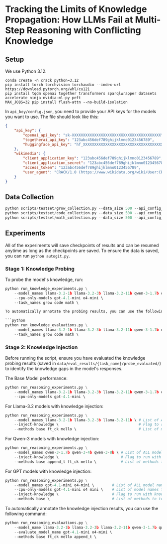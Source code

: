# Tracking the Limits of Knowledge Propagation: How LLMs Fail at Multi-Step Reasoning with Conflicting Knowledge

## Setup

We use Python 3.12.

```
conda create -n crack python=3.12
pip install torch torchvision torchaudio --index-url https://download.pytorch.org/whl/cu121
pip install tqdm openai together transformers sparqlwrapper datasets accelerate ninja nvidia-ml-py peft
MAX_JOBS=32 pip install flash-attn --no-build-isolation
```

In `api_key/config.json`, you need to provide your API keys for the models you want to use. The file should look like this:

```json
{
    "api_key": {
        "openai_api_key": "sk-XXXXXXXXXXXXXXXXXXXXXXXXXXXXXXXXXXXXXXXX",
        "togetherai_api_key": "123abc456def789ghijklmno0123456789",
        "huggingface_api_key": "hf_XXXXXXXXXXXXXXXXXXXXXXXXXXXXXXXXXXXXXXXX"
    },
    "wikimedia": {
        "client_application_key": "123abc456def789ghijklmno0123456789",
        "client_application_secret": "123abc456def789ghijklmno0123456789",
        "access_token": "123abc456def789ghijklmno0123456789",
        "user_agent": "CRACK/1.0 (https://www.wikidata.org/wiki/User:CRACK)"
    }
}
```

## Data Collection

```python
python scripts/testset/grow_collection.py --data_size 500 --api_config_file ./api_key/config.json
python scripts/testset/code_collection.py --data_size 500 --api_config_file ./api_key/config.json
python scripts/testset/math_collection.py --data_size 500 --api_config_file ./api_key/config.json
```

## Experiments

All of the experiments will save checkpoints of results and can be resumed anytime as long as the checkpoints are saved. To ensure the data is saved, you can run `python autogit.py`.

### Stage 1: Knowledge Probing

To probe the model's knowledge, run:

```python
python run_knowledge_experiments.py \
    --model_names llama-3.2-1b llama-3.2-3b llama-3.2-11b qwen-3-1.7b qwen-3-4b qwen-3-8b gpt-4.1-mini o4-mini \    # List of ALL model names to run.
    --cpu-only-models gpt-4.1-mini o4-mini \                                                                        # List of model names that are CPU-only
    --task_names grow code math \                                                                                   # List of task names. "grow" means WIKI (previously Graph Reasoning On Wikidata)

To automatically annotate the probing results, you can use the following command:

```python
python run_knowledge_evaluations.py \
    --model_names llama-3.2-1b llama-3.2-3b llama-3.2-11b qwen-3-1.7b qwen-3-4b qwen-3-8b gpt-4.1-mini o4-mini \    # List of ALL model names to run.
    --task_names grow code math \                                                                                   # List of task names. "grow" means WIKI (previously Graph Reasoning On Wikidata)
```

### Stage 2: Knowledge Injection

Before running the script, ensure you have evaluated the knowledge probing results (saved in `data/eval_results/{task_name}/probe_evaluated/`) to identify the knowledge gaps in the model's responses.

The Base Model performance:

```python
python run_reasoning_experiments.py \
    --model_names llama-3.2-1b llama-3.2-3b llama-3.2-11b qwen-3-1.7b qwen-3-4b qwen-3-8b gpt-4.1-mini \    # List of ALL model names to run.
    --cpu-only-models gpt-4.1-mini \                                                                        # List of model names that are CPU-only
```

For Llama-3.2 models with knowledge injection:

```python
python run_reasoning_experiments.py \
    --model_names llama-3.2-1b llama-3.2-3b llama-3.2-11b \ # List of ALL model names to run.
    --inject-knowledge \                                    # Flag to run with knowledge injection. If not set, runs original baselines.
    --methods base ft_ck mello \                            # List of methods to test (e.g., base, ft_ck).
```

For Qwen-3 models with knowledge injection:

```python
python run_reasoning_experiments.py \
    --model_names qwen-3-1.7b qwen-3-4b qwen-3-8b \ # List of ALL model names to run.
    --inject-knowledge \                            # Flag to run with knowledge injection. If not set, runs original baselines.
    --methods base append_t ft_ck mello \           # List of methods to test (e.g., base, ft_ck).
```

For GPT models with knowledge injection:

```python
python run_reasoning_experiments.py \
    --model_names gpt-4.1-mini o4-mini \        # List of ALL model names to run.
    --cpu-only-models gpt-4.1-mini o4 mini \    # List of model names that are CPU-only
    --inject-knowledge \                        # Flag to run with knowledge injection. If not set, runs original baselines.
    --methods base \                            # List of methods to test (e.g., base, ft_ck).
```

To automatically annotate the knowledge injection results, you can use the following command:

```python
python run_reasoning_evaluations.py \
    --model_name llama-3.2-1b llama-3.2-3b llama-3.2-11b qwen-3-1.7b qwen-3-4b qwen-3-8b gpt-4.1-mini o4-mini \ # List of ALL model names to run.
    --evaluate_model_name gpt-4.1-mini o4-mini \                                                                # List of model names that are CPU-only
    --methods base ft_ck mello append_t \                                                                       # List of methods to test (e.g., base, ft_ck).
```
